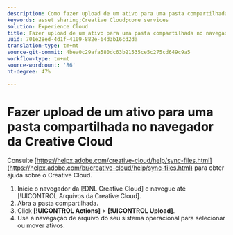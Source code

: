 ```yaml
---
description: Como fazer upload de um ativo para uma pasta compartilhada do navegador Creative Cloud para o Experience Cloud.
keywords: asset sharing;Creative Cloud;core services
solution: Experience Cloud
title: Fazer upload de um ativo para uma pasta compartilhada no navegador Creative Cloud | Adobe Experience Cloud
uuid: 701e28ed-4d1f-4109-882e-64d3b16cd2da
translation-type: tm+mt
source-git-commit: 4bea0c29afa580dc63b21535ce5c275cd649c9a5
workflow-type: tm+mt
source-wordcount: '86'
ht-degree: 47%

---
```



# Fazer upload de um ativo para uma pasta compartilhada no navegador da Creative Cloud

Consulte [https://helpx.adobe.com/creative-cloud/help/sync-files.html](https://helpx.adobe.com/br/creative-cloud/help/sync-files.html) para obter ajuda sobre o Creative Cloud.

1. Inicie o navegador da [!DNL Creative Cloud] e navegue até [!UICONTROL Arquivos da Creative Cloud].
1. Abra a pasta compartilhada.
1. Click **[!UICONTROL Actions]** > **[!UICONTROL Upload]**.
1. Use a navegação de arquivo do seu sistema operacional para selecionar ou mover ativos.
